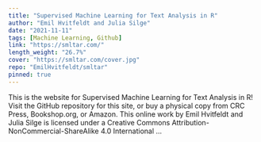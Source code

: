 ```yaml
---
title: "Supervised Machine Learning for Text Analysis in R"
author: "Emil Hvitfeldt and Julia Silge"
date: "2021-11-11"
tags: [Machine Learning, Github]
link: "https://smltar.com/"
length_weight: "26.7%"
cover: "https://smltar.com/cover.jpg"
repo: "EmilHvitfeldt/smltar"
pinned: true
---
```


This is the website for Supervised Machine Learning for Text Analysis in R! Visit the GitHub repository for this site, or buy a physical copy from CRC Press, Bookshop.org, or Amazon. This online work by Emil Hvitfeldt and Julia Silge is licensed under a Creative Commons Attribution-NonCommercial-ShareAlike 4.0 International ...
